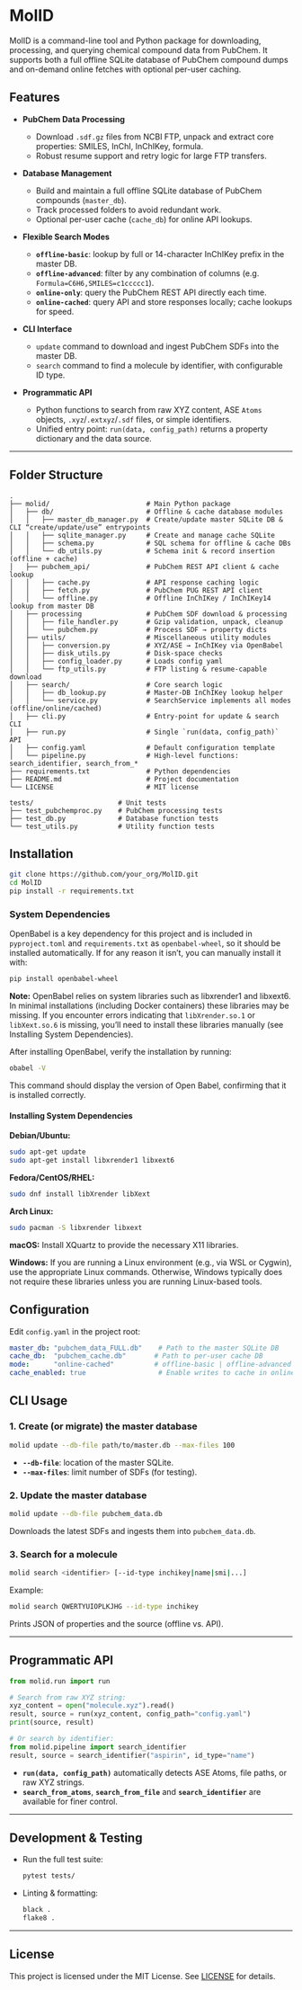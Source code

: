 # MolID

MolID is a command-line tool and Python package for downloading, processing, and querying chemical compound data from PubChem. It supports both a full offline SQLite database of PubChem compound dumps and on-demand online fetches with optional per-user caching.

## Features

- **PubChem Data Processing**
  - Download `.sdf.gz` files from NCBI FTP, unpack and extract core properties: SMILES, InChI, InChIKey, formula.
  - Robust resume support and retry logic for large FTP transfers.

- **Database Management**
  - Build and maintain a full offline SQLite database of PubChem compounds (`master_db`).
  - Track processed folders to avoid redundant work.
  - Optional per-user cache (`cache_db`) for online API lookups.

- **Flexible Search Modes**
  - **`offline-basic`**: lookup by full or 14-character InChIKey prefix in the master DB.
  - **`offline-advanced`**: filter by any combination of columns (e.g. `Formula=C6H6,SMILES=c1ccccc1`).
  - **`online-only`**: query the PubChem REST API directly each time.
  - **`online-cached`**: query API and store responses locally; cache lookups for speed.

- **CLI Interface**
  - `update` command to download and ingest PubChem SDFs into the master DB.
  - `search` command to find a molecule by identifier, with configurable ID type.

- **Programmatic API**
  - Python functions to search from raw XYZ content, ASE `Atoms` objects, `.xyz`/`.extxyz`/`.sdf` files, or simple identifiers.
  - Unified entry point: `run(data, config_path)` returns a property dictionary and the data source.

---

## Folder Structure

```
.
├── molid/                        # Main Python package
│   ├── db/                       # Offline & cache database modules
│   │   ├── master_db_manager.py  # Create/update master SQLite DB & CLI “create/update/use” entrypoints
│   │   ├── sqlite_manager.py     # Create and manage cache SQLite
│   │   ├── schema.py             # SQL schema for offline & cache DBs
│   │   └── db_utils.py           # Schema init & record insertion (offline + cache)
│   ├── pubchem_api/              # PubChem REST API client & cache lookup
│   │   ├── cache.py              # API response caching logic
│   │   ├── fetch.py              # PubChem PUG REST API client
│   │   └── offline.py            # Offline InChIKey / InChIKey14 lookup from master DB
│   ├── processing                # PubChem SDF download & processing
│   │   ├── file_handler.py       # Gzip validation, unpack, cleanup
│   │   └── pubchem.py            # Process SDF → property dicts
│   ├── utils/                    # Miscellaneous utility modules
│   │   ├── conversion.py         # XYZ/ASE → InChIKey via OpenBabel
│   │   ├── disk_utils.py         # Disk-space checks
│   │   ├── config_loader.py      # Loads config yaml
│   │   └── ftp_utils.py          # FTP listing & resume-capable download
│   ├── search/                   # Core search logic
│   │   ├── db_lookup.py          # Master-DB InChIKey lookup helper
│   │   └── service.py            # SearchService implements all modes (offline/online/cached)
│   ├── cli.py                    # Entry-point for update & search CLI
│   ├── run.py                    # Single `run(data, config_path)` API
│   ├── config.yaml               # Default configuration template
│   └── pipeline.py               # High-level functions: search_identifier, search_from_*
├── requirements.txt              # Python dependencies
├── README.md                     # Project documentation
└── LICENSE                       # MIT license

tests/                     # Unit tests
├── test_pubchemproc.py    # PubChem processing tests
├── test_db.py             # Database function tests
└── test_utils.py          # Utility function tests

```

## Installation

```bash
git clone https://github.com/your_org/MolID.git
cd MolID
pip install -r requirements.txt
```

### System Dependencies

OpenBabel is a key dependency for this project and is included in `pyproject.toml` and `requirements.txt` as `openbabel-wheel`, so it should be installed automatically. If for any reason it isn’t, you can manually install it with:
```sh
pip install openbabel-wheel
```
**Note:**
OpenBabel relies on system libraries such as libxrender1 and libxext6. In minimal installations (including Docker containers) these libraries may be missing. If you encounter errors indicating that `libXrender.so.1` or `libXext.so.6` is missing, you’ll need to install these libraries manually (see Installing System Dependencies).

After installing OpenBabel, verify the installation by running:

```sh
obabel -V
```
This command should display the version of Open Babel, confirming that it is installed correctly.

#### Installing System Dependencies

**Debian/Ubuntu:**
```sh
sudo apt-get update
sudo apt-get install libxrender1 libxext6
```

**Fedora/CentOS/RHEL:**
```sh
sudo dnf install libXrender libXext
```

**Arch Linux:**
```sh
sudo pacman -S libxrender libxext
```

**macOS:**
Install XQuartz to provide the necessary X11 libraries.

**Windows:**
If you are running a Linux environment (e.g., via WSL or Cygwin), use the appropriate Linux commands. Otherwise, Windows typically does not require these libraries unless you are running Linux-based tools.


## Configuration

Edit `config.yaml` in the project root:

```yaml
master_db: "pubchem_data_FULL.db"    # Path to the master SQLite DB
cache_db:  "pubchem_cache.db"       # Path to per-user cache DB
mode:      "online-cached"          # offline-basic | offline-advanced | online-only | online-cached
cache_enabled: true                  # Enable writes to cache in online-cached mode
```

## CLI Usage

### 1. Create (or migrate) the master database

```sh
molid update --db-file path/to/master.db --max-files 100
```
- **`--db-file`**: location of the master SQLite.
- **`--max-files`**: limit number of SDFs (for testing).

### 2. Update the master database

```sh
molid update --db-file pubchem_data.db
```
Downloads the latest SDFs and ingests them into `pubchem_data.db`.

### 3. Search for a molecule

```sh
molid search <identifier> [--id-type inchikey|name|smi|...]
```
Example:
```sh
molid search QWERTYUIOPLKJHG --id-type inchikey
```
Prints JSON of properties and the source (offline vs. API).

---

## Programmatic API

```python
from molid.run import run

# Search from raw XYZ string:
xyz_content = open("molecule.xyz").read()
result, source = run(xyz_content, config_path="config.yaml")
print(source, result)

# Or search by identifier:
from molid.pipeline import search_identifier
result, source = search_identifier("aspirin", id_type="name")
```

- **`run(data, config_path)`** automatically detects ASE Atoms, file paths, or raw XYZ strings.
- **`search_from_atoms`**, **`search_from_file`** and **`search_identifier`** are available for finer control.

---

## Development & Testing

- Run the full test suite:
  ```sh
  pytest tests/
  ```
- Linting & formatting:
  ```sh
  black .
  flake8 .
  ```

---

## License

This project is licensed under the MIT License. See [LICENSE](LICENSE) for details.
